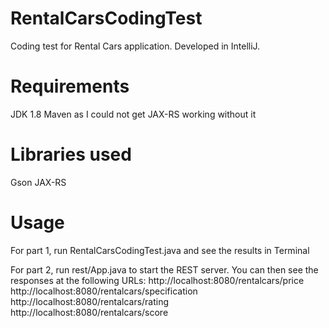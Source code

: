 # RentalCarsCodingTest
Coding test for Rental Cars application. Developed in IntelliJ.

# Requirements
JDK 1.8
Maven as I could not get JAX-RS working without it

# Libraries used
Gson
JAX-RS

# Usage
For part 1, run RentalCarsCodingTest.java and see the results in Terminal

For part 2, run rest/App.java to start the REST server. You can then see the responses at the following URLs:
http://localhost:8080/rentalcars/price
http://localhost:8080/rentalcars/specification
http://localhost:8080/rentalcars/rating
http://localhost:8080/rentalcars/score
